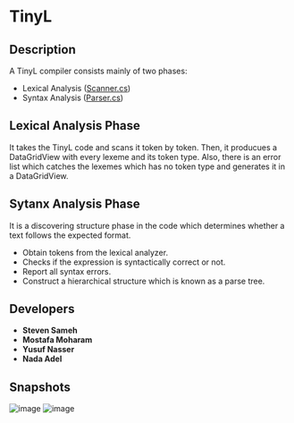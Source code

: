 # TinyL
## Description 
A TinyL compiler consists mainly of two phases:
- Lexical Analysis ([Scanner.cs](https://github.com/YousefNasser/TinyL/blob/main/TinyL_Compiler/Scanner.cs)) 
- Syntax Analysis ([Parser.cs](https://github.com/YousefNasser/TinyL/blob/main/TinyL_Compiler/Parser.cs))
 
## Lexical Analysis Phase
It takes the TinyL code and scans it token by token. Then, it producues a DataGridView with every lexeme and its token type. Also, there is an error list which catches the lexemes which has no token type and generates it in a DataGridView. 

## Sytanx Analysis Phase
It is a discovering structure phase in the code which determines whether a text follows the expected format.
- Obtain tokens from the lexical analyzer.
- Checks if the expression is syntactically correct or not.
- Report all syntax errors.
- Construct a hierarchical structure which is known as a parse tree.

## Developers
- **Steven Sameh**
- **Mostafa Moharam**
- **Yusuf Nasser**
- **Nada Adel**

## Snapshots
![image](https://user-images.githubusercontent.com/42946298/148419743-d307cac5-b0e8-4853-b313-acba8fb541a9.png)
![image](https://user-images.githubusercontent.com/42946298/148419923-edd71cfa-f2ad-43d8-a4d6-8135170dd103.png)
